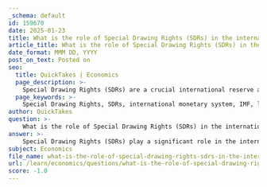 ```yaml
---
_schema: default
id: 159670
date: 2025-01-23
title: What is the role of Special Drawing Rights (SDRs) in the international monetary system?
article_title: What is the role of Special Drawing Rights (SDRs) in the international monetary system?
date_format: MMM DD, YYYY
post_on_text: Posted on
seo:
  title: QuickTakes | Economics
  page_description: >-
    Special Drawing Rights (SDRs) are a crucial international reserve asset created by the IMF, serving to enhance liquidity, support economic stability, and provide a mechanism for member countries to manage their reserves effectively.
  page_keywords: >-
    Special Drawing Rights, SDRs, international monetary system, IMF, liquidity, reserve asset, balance of payments, economic stability, exchange mechanism, global allocations, financial distress, official reserves, member countries, economic policies, global economic interdependence
author: QuickTakes
question: >-
    What is the role of Special Drawing Rights (SDRs) in the international monetary system?
answer: >-
    Special Drawing Rights (SDRs) play a significant role in the international monetary system as an international reserve asset created by the International Monetary Fund (IMF). Here are the key aspects of their role:\n\n1. **Supplementing Official Reserves**: SDRs are designed to supplement the official reserves of IMF member countries. They provide liquidity to the global economy, especially during times of financial distress or when countries face balance of payments issues.\n\n2. **Allocation Mechanism**: The allocation of SDRs is based on the quotas of member countries in the IMF. This means that countries with larger quotas receive a larger share of SDR allocations. A general allocation requires an 85% majority approval from the IMF's Board of Governors, ensuring that a significant consensus is reached among member countries.\n\n3. **Liquidity Buffer**: SDRs serve as a liquidity buffer for countries experiencing economic difficulties. By providing an additional source of reserves, they help stabilize economies and can be particularly useful in times of crisis when access to foreign currency may be limited.\n\n4. **Exchange Among Members**: SDRs can be exchanged among IMF member countries for freely usable currencies. This exchange mechanism allows countries to obtain the currencies they need without having to rely solely on their own reserves or borrowing from other sources.\n\n5. **Global Allocations**: As of now, total global allocations of SDRs amount to approximately SDR 204.2 billion (around $293 billion). This allocation is crucial for meeting the long-term global need for reserve assets, especially in the context of increasing global economic interdependence.\n\n6. **Support for Economic Stability**: By providing additional liquidity and facilitating currency exchanges, SDRs contribute to global economic stability. They help mitigate the effects of economic shocks and can support countries in implementing sound economic policies.\n\nIn summary, SDRs are a vital tool in the international monetary system, enhancing liquidity, supporting economic stability, and providing a mechanism for countries to manage their reserves more effectively. Their role is particularly important in times of global economic uncertainty, where access to sufficient reserves can be critical for maintaining financial stability.
subject: Economics
file_name: what-is-the-role-of-special-drawing-rights-sdrs-in-the-international-monetary-system.md
url: /learn/economics/questions/what-is-the-role-of-special-drawing-rights-sdrs-in-the-international-monetary-system
score: -1.0
---
```


&nbsp;